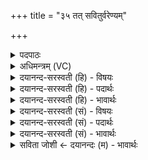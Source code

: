 +++
title = "३५ तत् सवितुर्वरेण्यम्"

+++
<details><summary>पदपाठः</summary>

तत्। स॒वि॒तुः। वरे॑ण्यम्। भर्गः॑। दे॒वस्य॑। धी॒म॒हि॒। धि॒यः॑। यः। नः॒। प्र॒। चो॒द॒या॒त्। ३५।
</details>

<details><summary>अधिमन्त्रम् (VC)</summary>

- सविता देवता
- विश्वामित्र ऋषिः
- निचृद् गायत्री
- षड्जः
</details>

<details><summary>दयानन्द-सरस्वती (हि) - विषयः</summary>

उस जगदीश्वर की कैसी स्तुति, प्रार्थना और उपासना करनी चाहिये, इस विषय का उपदेश अगले मन्त्र में किया है ॥
</details>

<details><summary>दयानन्द-सरस्वती (हि) - पदार्थः</summary>

पदार्थान्वयभाषाः -  हम लोग (सवितुः) सब जगत् के उत्पन्न करने वा (देवस्य) प्रकाशमय शुद्ध वा सुख देनेवाले परमेश्वर का जो (वरेण्यम्) अति श्रेष्ठ (भर्गः) पापरूप दुःखों के मूल को नष्ट करनेवाला तेजःस्वरूप है (तत्) उसको (धीमहि) धारण करें और (यः) जो अन्तर्यामी सब सुखों का देनेवाला है, वह अपनी करुणा करके (नः) हम लोगों की (धियः) बुद्धियों को उत्तम-उत्तम गुण, कर्म, स्वभावों में (प्रचोदयात्) प्रेरणा करे ॥३५॥
</details>

<details><summary>दयानन्द-सरस्वती (हि) - भावार्थः</summary>

भावार्थभाषाः -  मनुष्यों को अत्यन्त उचित है कि इस सब जगत् के उत्पन्न करने वा सब से उत्तम सब दोषों के नाश करने तथा अत्यन्त शुद्ध परमेश्वर ही की स्तुति, प्रार्थना और उपासना करें। किस प्रयोजन के लिये, जिससे वह धारण वा प्रार्थना किया हुआ हम लोगों को खोटे-खोटे गुण और कर्मों से अलग करके अच्छे-अच्छे गुण, कर्म और स्वभावों में प्रवृत्त करे, इसलिये। और प्रार्थना का मुख्य सिद्धान्त यही है कि जैसी प्रार्थना करनी, वैसा ही पुरुषार्थ से कर्म का आचरण करना चाहिये ॥३५॥
</details>

<details><summary>दयानन्द-सरस्वती (सं) - विषयः</summary>

तस्य जगदीश्वरस्य कीदृश्यः स्तुतिप्रार्थनोपासनाः कार्या इत्युपदिश्यते ॥
</details>

<details><summary>दयानन्द-सरस्वती (सं) - पदार्थः</summary>

पदार्थान्वयभाषाः -  वयं सवितुर्देवस्य परमेश्वरस्य यद्वरेण्यं भर्गः स्वरूपमस्ति तद्धीमहि। यः सविता देवोऽन्तर्यामी परमेश्वरः स नोऽस्माकं धियः प्रचोदयात् प्रेरयेत् ॥३५॥
</details>

<details><summary>दयानन्द-सरस्वती (सं) - भावार्थः</summary>

भावार्थभाषाः -  मनुष्यैः सकलजगदुत्पादकस्य सर्वोत्कृष्टस्य सकलदोषनाशकस्य शुद्धस्य परमेश्वरस्यैवोपासना नित्यं कार्या। कस्मै प्रयोजनायेत्यत्राह स स्तुतो धारितः प्रार्थित उपासितः सन्नस्मान् सर्वेभ्यो दुष्टगुणकर्मस्वभावेभ्यः पृथक्कृत्य सर्वेषु गुणकर्मस्वभावेषु नित्यं प्रवर्तयेदित्यस्मै। अयमेव प्रार्थनाया मुख्यः सिद्धान्तः। यादृशीं प्रार्थनां कुर्यात् तादृशमेव कर्माचरेदिति ॥३५॥
</details>

<details><summary>सविता जोशी ← दयानन्दः (म) - भावार्थः</summary>

भावार्थभाषाः -  माणसांनी सृष्टिकर्ता, सर्वोत्कृष्ट, सर्व दोष नाहीसे करणारा, शुद्ध अशा परमेश्वराचीच स्तुती, प्रार्थना व उपासना करावी. परमेश्वराची प्रार्थना करण्याचा हाच उद्देश आहे की दुष्ट गुणांचा त्याग करून चांगल्या गुण, कर्म स्वभावाचा स्वीकार करावा. प्रार्थनेचे मुख्य तत्त्व हेच आहे की, जशी प्रार्थना करावयाची असेल तसाच पुरुषार्थ करून कर्मही करावे.
</details>